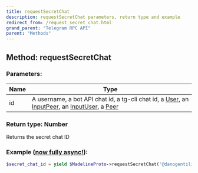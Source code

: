 ```yaml
---
title: requestSecretChat
description: requestSecretChat parameters, return type and example
redirect_from: /request_secret_chat.html
grand_parent: "Telegram RPC API"
parent: "Methods"
---
```

## Method: requestSecretChat  


### Parameters:

| Name     |    Type       |
|----------|---------------|
|id| A username, a bot API chat id, a tg-cli chat id, a [User](API_docs/types/User.html), an [InputPeer](API_docs/types/InputPeer.html), an [InputUser](API_docs/types/InputUser.html), a [Peer](API_docs/types/Peer.html)|

### Return type: Number

Returns the secret chat ID

### Example ([now fully async!](https://docs.madelineproto.xyz/docs/ASYNC.html)):


```php
$secret_chat_id = yield $MadelineProto->requestSecretChat('@danogentili');
```

